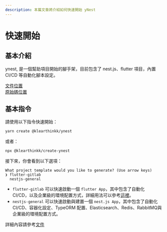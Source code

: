 ```yaml
---
description: 本篇文章將介紹如何快速開始 yNest
---
```


# 快速開始

## 基本介紹

ynest, 是一個幫助項目開始的腳手架，目前包含了 nest.js、flutter 項目，內置 CI/CD 等自動化腳本設定。

[文件位置](https://yasuoyuhao.gitbook.io/ynest)  
[原始碼位置](https://github.com/yasuoyuhao/ynest)

## 基本指令

請使用以下指令快速開始：

```bash
yarn create @klearthinkk/ynest
```

或者：

```bash
npx @klearthinkk/create-ynest
```

接下來，你會看到以下選項：

```text
What project template would you like to generate? (Use arrow keys)
❯ flutter-gitlab
  nestjs-general
```

* `flutter-gitlab` 可以快速啟動一個 `flutter App`，其中包含了自動化 CI/CD，以及企業級的環境配置方式，詳細用法可以參考[這裡](https://www.appcoda.com.tw/flutter-app-%E7%92%B0%E5%A2%83%E7%AE%A1%E7%90%86/)。
* `nestjs-general` 可以快速啟動與建置一個 `nest.js App`，其中包含了自動化 CI/CD、容器化設定、TypeORM 配置、Elasticsearch、Redis、RabbitMQ與企業級的環境配置方式。

詳細內容請參考[文件](https://yasuoyuhao.gitbook.io/ynest)  
